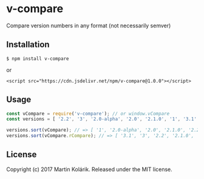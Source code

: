 # v-compare

Compare version numbers in any format (not necessarily semver)

## Installation

```
$ npm install v-compare
```

or

```
<script src="https://cdn.jsdelivr.net/npm/v-compare@1.0.0"></script>
```

## Usage

```js
const vCompare = require('v-compare'); // or window.vCompare
const versions = [ '2.2', '3', '2.0-alpha', '2.0', '2.1.0', '1', '3.1' ];

versions.sort(vCompare); // => [ '1', '2.0-alpha', '2.0', '2.1.0', '2.2', '3', '3.1' ]
versions.sort(vCompare.rCompare); // => [ '3.1', '3', '2.2', '2.1.0', '2.0', '2.0-alpha', '1' ]
```

## License
Copyright (c) 2017 Martin Kolárik. Released under the MIT license.
